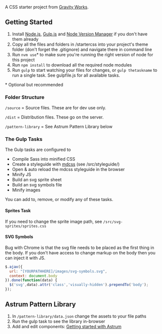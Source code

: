 A CSS starter project from [Gravity Works](http://www.gravityworksdesign.com/).

## Getting Started

1. Install [Node.js](https://nodejs.org/en/), [Gulp.js](http://gulpjs.com/) and [Node Version Manager](https://github.com/creationix/nvm/blob/master/README.md#installation) if you don't have them already
2. Copy all the files and folders in /startercss into your project's theme folder (don't forget the .gitignore) and navigate there in command line
3. Run `nvm use`* to make sure you're running the right version of node for this project
4. Run `npm install` to download all the required node modules
5. Run `gulp` to start watching your files for changes, or `gulp thetaskname` to run a single task. See gulpfile.js for all available tasks.

\* Optional but recommended

### Folder Structure
`/source` = Source files. These are for dev use only.

`/dist` = Distribution files. These go on the server.

`/pattern-library` = See Astrum Pattern Library below

### The Gulp Tasks
The Gulp tasks are configured to

* Compile Sass into minified CSS
* Create a styleguide with [mdcss](https://github.com/jonathantneal/mdcss) (see /src/styleguide/)
* Open & auto reload the mdcss styleguide in the browser
* Minify JS
* Build an svg sprite sheet
* Build an svg symbols file
* Minify images

You can add to, remove, or modify any of these tasks. 

#### Sprites Task
If you need to change the sprite image path, see `/src/svg-sprites/sprites.css`

#### SVG Symbols
Bug with Chrome is that the svg file needs to be placed as the first thing in the body. If you don't have access to change markup on the body then you can inject it with JS.

```javascript
$.ajax({
  url: "[YOURPATHHERE]/images/svg-symbols.svg",
  context: document.body
}).done(function(data) {
  $('svg',data).attr('class','visually-hidden').prependTo('body');
});
```

## Astrum Pattern Library

1. In `/pattern-library/data.json` change the assets to your file paths
2. Run the gulp task to see the library in-browser
3. Add and edit components: [Getting started with Astrum](https://github.com/NoDivide/astrum#getting-started)